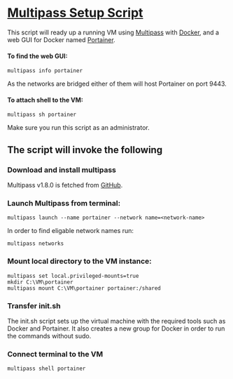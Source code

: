 # [Multipass Setup Script](https://github.com/craxo/multipass-portainer)
This script will ready up a running VM using [Multipass](https://multipass.run/) with [Docker](https://www.docker.com/), and a web GUI for Docker named [Portainer](https://www.portainer.io/).

#### To find the web GUI:
```
multipass info portainer
```

As the networks are bridged either of them will host Portainer on port 9443.

#### To attach shell to the VM:
```
multipass sh portainer
```

Make sure you run this script as an administrator.


## The script will invoke the following

### Download and install multipass
Multipass v1.8.0 is fetched from [GitHub](https://github.com/canonical/multipass/releases/v1.8.0/).

### Launch Multipass from terminal:
```
multipass launch --name portainer --network name=<network-name>
```

In order to find eligable network names run:
```
multipass networks
```


### Mount local directory to the VM instance:
```
multipass set local.privileged-mounts=true
mkdir C:\VM\portainer
multipass mount C:\VM\portainer portainer:/shared
```

### Transfer init.sh
The init.sh script sets up the virtual machine with the required tools such as Docker and Portainer.
It also creates a new group for Docker in order to run the commands without sudo.

### Connect terminal to the VM
```
multipass shell portainer
```

